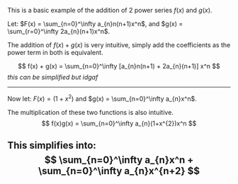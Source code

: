 This is a basic example of the addition of 2 power series $f(x)$ and $g(x)$.

Let:
$F(x) = \sum_{n=0}^\infty a_{n}n(n+1)x^n$, and $g(x) = \sum_{r=0}^\infty 2a_{n}(n+1)x^n$.

The addition of $f(x) + g(x)$ is very intuitive, simply add the coefficients as the power term in both is equivalent.

$$
f(x) + g(x) = \sum_{n=0}^\infty [a_{n}n(n+1) + 2a_{n}(n+1)] x^n
$$
_this can be simplified but idgaf_

---

Now let:
$F(x) = (1+x^{2})$ and $g(x) = \sum_{n=0}^\infty a_{n}x^n$.

The multiplication of these two functions is also intuitive. $$
f(x)g(x) = \sum_{n=0}^\infty a_{n}(1+x^{2})x^n
$$

This simplifies into:
$$
\sum_{n=0}^\infty a_{n}x^n + \sum_{n=0}^\infty a_{n}x^{n+2}
$$
---

